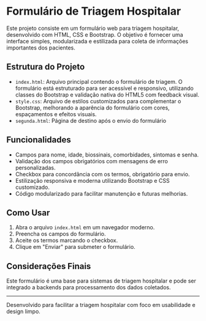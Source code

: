 # Formulário de Triagem Hospitalar

Este projeto consiste em um formulário web para triagem hospitalar, desenvolvido com HTML, CSS e Bootstrap. O objetivo é fornecer uma interface simples, modularizada e estilizada para coleta de informações importantes dos pacientes.

## Estrutura do Projeto

- `index.html`: Arquivo principal contendo o formulário de triagem. O formulário está estruturado para ser acessível e responsivo, utilizando classes do Bootstrap e validação nativa do HTML5 com feedback visual.
- `style.css`: Arquivo de estilos customizados para complementar o Bootstrap, melhorando a aparência do formulário com cores, espaçamentos e efeitos visuais.
- `segunda.html`: Página de destino após o envio do formulário 

## Funcionalidades

- Campos para nome, idade, biossinais, comorbidades, sintomas e senha.
- Validação dos campos obrigatórios com mensagens de erro personalizadas.
- Checkbox para concordância com os termos, obrigatório para envio.
- Estilização responsiva e moderna utilizando Bootstrap e CSS customizado.
- Código modularizado para facilitar manutenção e futuras melhorias.

## Como Usar

1. Abra o arquivo `index.html` em um navegador moderno.
2. Preencha os campos do formulário.
3. Aceite os termos marcando o checkbox.
4. Clique em "Enviar" para submeter o formulário.


## Considerações Finais

Este formulário é uma base para sistemas de triagem hospitalar e pode ser integrado a backends para processamento dos dados coletados.

---
Desenvolvido para facilitar a triagem hospitalar com foco em usabilidade e design limpo.
